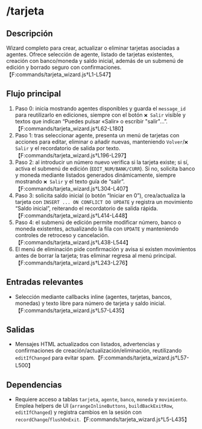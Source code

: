 # /tarjeta

## Descripción
Wizard completo para crear, actualizar o eliminar tarjetas asociadas a agentes. Ofrece selección de agente, listado de tarjetas existentes, creación con banco/moneda y saldo inicial, además de un submenú de edición y borrado seguro con confirmaciones.【F:commands/tarjeta_wizard.js†L1-L547】

## Flujo principal
1. Paso 0: inicia mostrando agentes disponibles y guarda el `message_id` para reutilizarlo en ediciones, siempre con el botón `❌ Salir` visible y textos que indican “Puedes pulsar «Salir» o escribir "salir"…”.【F:commands/tarjeta_wizard.js†L62-L180】
2. Paso 1: tras seleccionar agente, presenta un menú de tarjetas con acciones para editar, eliminar o añadir nuevas, manteniendo `Volver`/`❌ Salir` y el recordatorio de salida por texto.【F:commands/tarjeta_wizard.js†L196-L297】
3. Paso 2: al introducir un número nuevo verifica si la tarjeta existe; si sí, activa el submenú de edición (`EDIT_NUM/BANK/CURR`). Si no, solicita banco y moneda mediante listados generados dinámicamente, siempre mostrando `❌ Salir` y el texto guía de “salir”.【F:commands/tarjeta_wizard.js†L304-L407】
4. Paso 3: solicita saldo inicial (o botón “Iniciar en 0”), crea/actualiza la tarjeta con `INSERT ... ON CONFLICT DO UPDATE` y registra un movimiento “Saldo inicial”, reiterando el recordatorio de salida rápida.【F:commands/tarjeta_wizard.js†L414-L448】
5. Paso 4: el submenú de edición permite modificar número, banco o moneda existentes, actualizando la fila con `UPDATE` y manteniendo controles de retroceso y cancelación.【F:commands/tarjeta_wizard.js†L438-L544】
6. El menú de eliminación pide confirmación y avisa si existen movimientos antes de borrar la tarjeta; tras eliminar regresa al menú principal.【F:commands/tarjeta_wizard.js†L243-L276】

## Entradas relevantes
- Selección mediante callbacks inline (agentes, tarjetas, bancos, monedas) y texto libre para número de tarjeta y saldo inicial.【F:commands/tarjeta_wizard.js†L57-L435】

## Salidas
- Mensajes HTML actualizados con listados, advertencias y confirmaciones de creación/actualización/eliminación, reutilizando `editIfChanged` para evitar spam.【F:commands/tarjeta_wizard.js†L57-L500】

## Dependencias
- Requiere acceso a tablas `tarjeta`, `agente`, `banco`, `moneda` y `movimiento`. Emplea helpers de UI (`arrangeInlineButtons`, `buildBackExitRow`, `editIfChanged`) y registra cambios en la sesión con `recordChange`/`flushOnExit`.【F:commands/tarjeta_wizard.js†L5-L435】
